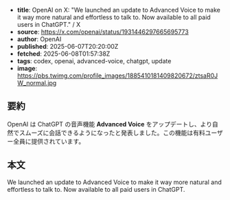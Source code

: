 <!-- metadata -->
- **title**: OpenAI on X: "We launched an update to Advanced Voice to make it way more natural and effortless to talk to. Now available to all paid users in ChatGPT." / X
- **source**: https://x.com/openai/status/1931446297665695773
- **author**: OpenAI
- **published**: 2025-06-07T20:20:00Z
- **fetched**: 2025-06-08T01:57:38Z
- **tags**: codex, openai, advanced-voice, chatgpt, update
- **image**: https://pbs.twimg.com/profile_images/1885410181409820672/ztsaR0JW_normal.jpg

## 要約
OpenAI は ChatGPT の音声機能 **Advanced Voice** をアップデートし、より自然でスムーズに会話できるようになったと発表しました。この機能は有料ユーザー全員に提供されています。

## 本文
We launched an update to Advanced Voice to make it way more natural and effortless to talk to. Now available to all paid users in ChatGPT.

